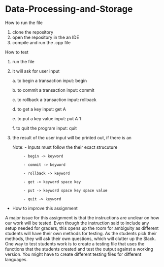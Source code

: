 # Data-Processing-and-Storage

How to run the file

1. clone the repository
2. open the repository in the an IDE
3. compile and run the .cpp file

How to test
1. run the file
2. it will ask for user input

    a. to begin a transaction input:    begin

    b. to commit a transaction input:   commit

    c. to rollback a transaction input: rollback

    d. to get a key input:              get A

    e. to put a key value input:        put A 1

    f. to quit the program input:       quit

3. the result of the user input will be printed out, if there is an

    Note: - Inputs must follow the their exact strucuture

            - begin -> keyword

            - commit -> keyword

            - rollback -> keyword

            - get -> keyword space key

            - put -> keyword space key space value

            - quit -> keyword



- How to improve this assignment

A major issue for this assignment is that the instructions are unclear on how our work will be tested. Even though the instruction said to include any setup needed for graders, this opens up the room for ambiguity as different students will have their own methods for testing. As the students pick their methods, they will ask their own questions, which will clutter up the Slack. One way to test students work is to create a testing file that uses the functions that the students created and test the output against a working version. You might have to create different testing files for different languages.
